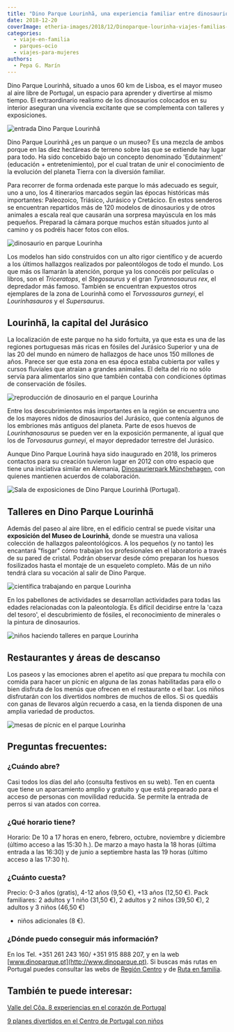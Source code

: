 ```yaml
---
title: "Dino Parque Lourinhã, una experiencia familiar entre dinosaurios"
date: 2018-12-20
coverImage: etheria-images/2018/12/Dinoparque-lourinha-viajes-familias-5-e1561371638676.jpg
categories: 
  - viaje-en-familia
  - parques-ocio
  - viajes-para-mujeres
authors: 
  - Pepa G. Marín
---
```


Dino Parque Lourinhã, situado a unos 60 km de Lisboa, es el mayor museo al aire libre de 
Portugal, un espacio para aprender y divertirse al mismo tiempo. El extraordinario 
realismo de los dinosaurios colocados en su interior aseguran una vivencia excitante que 
se complementa con talleres y exposiciones. 

![entrada Dino Parque Lourinhã](etheria-images/2018/12/Dinoparque-lourinha-viajes-familias-1024x683.jpg "Entrada principal a Dino Parque Lourinhã.")

Dino Parque Lourinhã ¿es un parque o un museo? Es una mezcla de ambos porque en las diez 
hectáreas de terreno sobre las que se extiende hay lugar para todo. Ha sido concebido 
bajo un concepto denominado 'Edutainment' (educación + entretenimiento), por el cual 
tratan de unir el conocimiento de la evolución del planeta Tierra con la diversión 
familiar. 

Para recorrer de forma ordenada este parque lo más adecuado es seguir, uno a uno, los 4 
itinerarios marcados según las épocas históricas más importantes: Paleozoico, Triásico, 
Jurásico y Cretácico. En estos senderos se encuentran repartidos más de 120 modelos de 
dinosaurios y de otros animales a escala real que causarán una sorpresa mayúscula en los 
más pequeños. Preparad la cámara porque muchos están situados junto al camino y os 
podréis hacer fotos con ellos. 

![dinosaurio en parque Lourinha](etheria-images/2018/12/Dinoparque-lourinha-viajes-familias-5-1024x683.jpg "Este espacio cuenta con 4 circuitos bien señalizados.")

Los modelos han sido construidos con un alto rigor científico y de acuerdo a los últimos 
hallazgos realizados por paleontólogos de todo el mundo. Los que más os llamarán la 
atención, porque ya los conocéis por películas o libros, son el _Triceratops_, el 
_Stegosaurus_ y el gran _Tyrannosaurus rex_, el depredador más famoso. También se 
encuentran expuestos otros ejemplares de la zona de Lourinhã como el _Torvossauros 
gurneyi_, el _Lourinhasauros_ y el _Supersaurus_. 

## Lourinhã, la capital del Jurásico

La localización de este parque no ha sido fortuita, ya que esta es una de las regiones 
portuguesas más ricas en fósiles del Jurásico Superior y una de las 20 del mundo en 
número de hallazgos de hace unos 150 millones de años. Parece ser que esta zona en esa 
época estaba cubierta por valles y cursos fluviales que atraían a grandes animales. El 
delta del río no sólo servía para alimentarlos sino que también contaba con condiciones 
óptimas de conservación de fósiles. 

![reproducción de dinosaurio en el parque Lourinha](etheria-images/2018/12/Dinoparque-lourinha-viajes-familias-1-1024x683.jpg "Los dinosaurios son reproducciones fieles a la fisonomía que determinan los expertos.")

Entre los descubrimientos más importantes en la región se encuentra uno de los mayores 
nidos de dinosaurios del Jurásico, que contenía algunos de los embriones más antiguos 
del planeta. Parte de esos huevos de _Lourinhanosaurus_ se pueden ver en la exposición 
permanente, al igual que los de _Torvosaurus gurneyi_, el mayor depredador terrestre del 
Jurásico. 

Aunque Dino Parque Lourinã haya sido inaugurado en 2018, los primeros contactos para su 
creación tuvieron lugar en 2012 con otro espacio que tiene una iniciativa similar en 
Alemania, [Dinosaurierpark Münchehagen](https://www.dinopark.de/), con quienes mantienen 
acuerdos de colaboración. 

![Sala de exposiciones de Dino Parque Lourinhã (Portugal).](etheria-images/2018/12/dinoparque-lourinha-portugal-1024x683.jpg "Sala de exposiciones de Dino Parque Lourinhã (Portugal).")

## Talleres en Dino Parque Lourinh**ã**

Además del paseo al aire libre, en el edificio central se puede visitar una **exposición 
del Museo de Lourinhã**, donde se muestra una valiosa colección de hallazgos 
paleontológicos. A los pequeños (y no tanto) les encantará "fisgar" cómo trabajan los 
profesionales en el laboratorio a través de su pared de cristal. Podrán observar desde 
cómo preparan los huesos fosilizados hasta el montaje de un esqueleto completo. Más de 
un niño tendrá clara su vocación al salir de Dino Parque. 

![científica trabajando en parque Lourinha](etheria-images/2018/12/Dinoparque-lourinha-viajes-familias-2-1024x683.jpg "Laboratorio donde trabajan los profesionales e investigadores del parque.")

En los pabellones de actividades se desarrollan actividades para todas las edades 
relacionadas con la paleontología. Es difícil decidirse entre la 'caza del tesoro', el 
descubrimiento de fósiles, el reconocimiento de minerales o la pintura de dinosaurios. 

![niños haciendo talleres en parque Lourinha](etheria-images/2018/12/Dinoparque-lourinha-viajes-familias-3-1024x683.jpg "Pabellón para la realización de talleres.")

## Restaurantes y áreas de descanso

Los paseos y las emociones abren el apetito así que prepara tu mochila con comida para 
hacer un pícnic en alguna de las zonas habilitadas para ello o bien disfruta de los 
menús que ofrecen en el restaurante o el bar. Los niños disfrutarán con los divertidos 
nombres de muchos de ellos. Si os quedáis con ganas de llevaros algún recuerdo a casa, 
en la tienda disponen de una amplia variedad de productos. 

![mesas de pícnic en el parque Lourinha](etheria-images/2018/12/dinoparque-lourinha-1024x683.jpg "Zona de descanso y de pícnic del parque.")

## Preguntas frecuentes:

### ¿Cuándo abre?

Casi todos los días del año (consulta festivos en su web). Ten en cuenta que tiene un 
aparcamiento amplio y gratuito y que está preparado para el acceso de personas con 
movilidad reducida. Se permite la entrada de perros si van atados con correa. 

### ¿Qué horario tiene?

Horario: De 10 a 17 horas en enero, febrero, octubre, noviembre y diciembre (último 
acceso a las 15:30 h.). De marzo a mayo hasta la 18 horas (última entrada a las 16:30) y 
de junio a septiembre hasta las 19 horas (último acceso a las 17:30 h). 

### ¿Cuánto cuesta?

Precio: 0-3 años (gratis), 4-12 años (9,50 €), +13 años (12,50 €). Pack familiares: 2 
adultos y 1 niño (31,50 €), 2 adultos y 2 niños (39,50 €), 2 adultos y 3 niños (46,50 €) 
+ niños adicionales (8 €). 

### ¿Dónde puedo conseguir más información?

En los Tel. +351 261 243 160/ +351 915 888 207, y en la web [www.dinoparque.pt](http://www.dinoparque.pt). 
Si buscas más rutas en Portugal puedes consultar las webs de [Región 
Centro](http://www.centerofportugal.com) y de [Ruta en 
familia](https://www.rutaenfamilia.com/road-trip-con-ninos-por-la-region-centro-de-portugal/). 

## También te puede interesar:

[Valle del Côa. 8 experiencias en el corazón de 
Portugal](https://etheriamagazine.com/2020/07/17/valle-del-coa-8-experiencias-en-la-frontera-portugal/) 

[9 planes divertidos en el Centro de Portugal con 
niños](https://etheriamagazine.com/2019/06/28/planes-divertidos-viajes-familia-portugal/)
